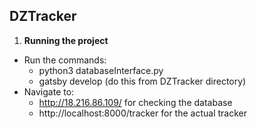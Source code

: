 ## DZTracker

1.  **Running the project**
- Run the commands:
    - python3 databaseInterface.py
    - gatsby develop (do this from DZTracker directory)
- Navigate to:
    - http://18.216.86.109/ for checking the database
    - http://localhost:8000/tracker for the actual tracker
    